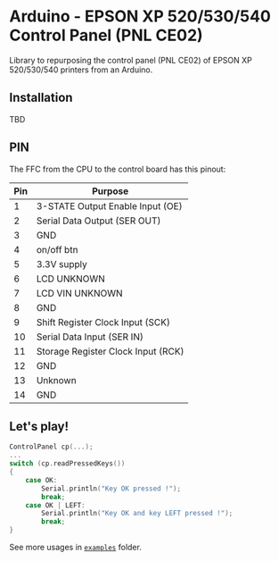 # Arduino - EPSON XP 520/530/540 Control Panel (PNL CE02)

Library to repurposing the control panel (PNL CE02) of EPSON XP 520/530/540 printers from an Arduino.

## Installation

TBD

## PIN

The FFC from the CPU to the control board has this pinout:

| Pin | Purpose                                   |
|-----|-------------------------------------------|
| 1   | 3-STATE Output Enable Input (OE)          |
| 2   | Serial Data Output (SER OUT)              |
| 3   | GND                                       |
| 4   | on/off btn                                |
| 5   | 3.3V supply                               |
| 6   | LCD UNKNOWN                               |
| 7   | LCD VIN UNKNOWN                           |
| 8   | GND                                       |
| 9   | Shift Register Clock Input (SCK)          |
| 10  | Serial Data Input (SER IN)                |
| 11  | Storage Register Clock Input (RCK)        |
| 12  | GND                                       |
| 13  | Unknown                                   |
| 14  | GND                                       |


## Let's play!

``` c++
ControlPanel cp(...);
...
switch (cp.readPressedKeys())
{
    case OK:
        Serial.println("Key OK pressed !");
        break;
    case OK | LEFT:
        Serial.println("Key OK and key LEFT pressed !");
        break;
}
```

See more usages in [`examples`](./examples/) folder.